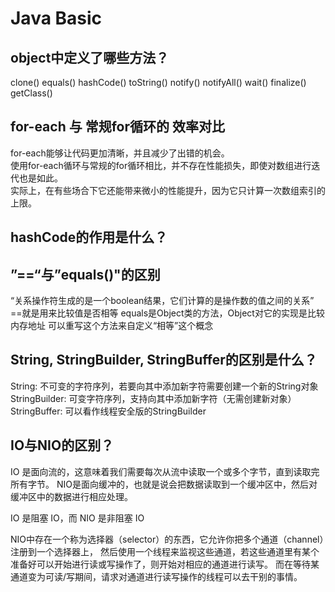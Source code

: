 # Java Basic

## object中定义了哪些方法？

clone()
equals()
hashCode()
toString()
notify()
notifyAll()
wait()
finalize()
getClass()

## for-each 与 常规for循环的 效率对比

for-each能够让代码更加清晰，并且减少了出错的机会。  
使用for-each循环与常规的for循环相比，并不存在性能损失，即使对数组进行迭代也是如此。  
实际上，在有些场合下它还能带来微小的性能提升，因为它只计算一次数组索引的上限。  

## hashCode的作用是什么？



## ”==“与”equals()"的区别  

“关系操作符生成的是一个boolean结果，它们计算的是操作数的值之间的关系”
==就是用来比较值是否相等
equals是Object类的方法，Object对它的实现是比较内存地址
	可以重写这个方法来自定义“相等”这个概念

## String, StringBuilder, StringBuffer的区别是什么？

String: 不可变的字符序列，若要向其中添加新字符需要创建一个新的String对象
StringBuilder: 可变字符序列，支持向其中添加新字符（无需创建新对象）
StringBuffer: 可以看作线程安全版的StringBuilder

## IO与NIO的区别？

IO 是面向流的，这意味着我们需要每次从流中读取一个或多个字节，直到读取完所有字节。
NIO是面向缓冲的，也就是说会把数据读取到一个缓冲区中，然后对缓冲区中的数据进行相应处理。

IO 是阻塞 IO，而 NIO 是非阻塞 IO  

NIO中存在一个称为选择器（selector）的东西，它允许你把多个通道（channel）注册到一个选择器上，
然后使用一个线程来监视这些通道，若这些通道里有某个准备好可以开始进行读或写操作了，则开始对相应的通道进行读写。
而在等待某通道变为可读/写期间，请求对通道进行读写操作的线程可以去干别的事情。
